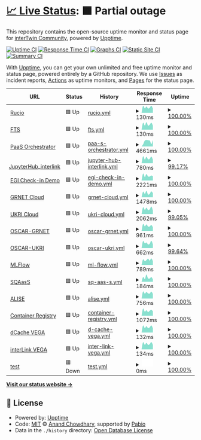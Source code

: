 # [📈 Live Status](https://interTwin-eu.github.io/uptime): <!--live status--> **🟧 Partial outage**

This repository contains the open-source uptime monitor and status page for [interTwin Community](https://www.intertwin.eu/), powered by [Upptime](https://github.com/upptime/upptime).

[![Uptime CI](https://github.com/interTwin-eu/uptime/workflows/Uptime%20CI/badge.svg)](https://github.com/interTwin-eu/uptime/actions?query=workflow%3A%22Uptime+CI%22)
[![Response Time CI](https://github.com/interTwin-eu/uptime/workflows/Response%20Time%20CI/badge.svg)](https://github.com/interTwin-eu/uptime/actions?query=workflow%3A%22Response+Time+CI%22)
[![Graphs CI](https://github.com/interTwin-eu/uptime/workflows/Graphs%20CI/badge.svg)](https://github.com/interTwin-eu/uptime/actions?query=workflow%3A%22Graphs+CI%22)
[![Static Site CI](https://github.com/interTwin-eu/uptime/workflows/Static%20Site%20CI/badge.svg)](https://github.com/interTwin-eu/uptime/actions?query=workflow%3A%22Static+Site+CI%22)
[![Summary CI](https://github.com/interTwin-eu/uptime/workflows/Summary%20CI/badge.svg)](https://github.com/interTwin-eu/uptime/actions?query=workflow%3A%22Summary+CI%22)

With [Upptime](https://upptime.js.org), you can get your own unlimited and free uptime monitor and status page, powered entirely by a GitHub repository. We use [Issues](https://github.com/interTwin-eu/uptime/issues) as incident reports, [Actions](https://github.com/interTwin-eu/uptime/actions) as uptime monitors, and [Pages](https://interTwin-eu.github.io/uptime) for the status page.

<!--start: status pages-->
<!-- This summary is generated by Upptime (https://github.com/upptime/upptime) -->
<!-- Do not edit this manually, your changes will be overwritten -->
<!-- prettier-ignore -->
| URL | Status | History | Response Time | Uptime |
| --- | ------ | ------- | ------------- | ------ |
| <img alt="" src="https://icons.duckduckgo.com/ip3/null.ico" height="13"> [Rucio](rucio-intertwin-testbed.desy.de) | 🟩 Up | [rucio.yml](https://github.com/interTwin-eu/uptime/commits/HEAD/history/rucio.yml) | <details><summary><img alt="Response time graph" src="./graphs/rucio/response-time-week.png" height="20"> 130ms</summary><br><a href="https://interTwin-eu.github.io/uptime/history/rucio"><img alt="Response time 129" src="https://img.shields.io/endpoint?url=https%3A%2F%2Fraw.githubusercontent.com%2FinterTwin-eu%2Fuptime%2FHEAD%2Fapi%2Frucio%2Fresponse-time.json"></a><br><a href="https://interTwin-eu.github.io/uptime/history/rucio"><img alt="24-hour response time 102" src="https://img.shields.io/endpoint?url=https%3A%2F%2Fraw.githubusercontent.com%2FinterTwin-eu%2Fuptime%2FHEAD%2Fapi%2Frucio%2Fresponse-time-day.json"></a><br><a href="https://interTwin-eu.github.io/uptime/history/rucio"><img alt="7-day response time 130" src="https://img.shields.io/endpoint?url=https%3A%2F%2Fraw.githubusercontent.com%2FinterTwin-eu%2Fuptime%2FHEAD%2Fapi%2Frucio%2Fresponse-time-week.json"></a><br><a href="https://interTwin-eu.github.io/uptime/history/rucio"><img alt="30-day response time 120" src="https://img.shields.io/endpoint?url=https%3A%2F%2Fraw.githubusercontent.com%2FinterTwin-eu%2Fuptime%2FHEAD%2Fapi%2Frucio%2Fresponse-time-month.json"></a><br><a href="https://interTwin-eu.github.io/uptime/history/rucio"><img alt="1-year response time 126" src="https://img.shields.io/endpoint?url=https%3A%2F%2Fraw.githubusercontent.com%2FinterTwin-eu%2Fuptime%2FHEAD%2Fapi%2Frucio%2Fresponse-time-year.json"></a></details> | <details><summary><a href="https://interTwin-eu.github.io/uptime/history/rucio">100.00%</a></summary><a href="https://interTwin-eu.github.io/uptime/history/rucio"><img alt="All-time uptime 99.98%" src="https://img.shields.io/endpoint?url=https%3A%2F%2Fraw.githubusercontent.com%2FinterTwin-eu%2Fuptime%2FHEAD%2Fapi%2Frucio%2Fuptime.json"></a><br><a href="https://interTwin-eu.github.io/uptime/history/rucio"><img alt="24-hour uptime 100.00%" src="https://img.shields.io/endpoint?url=https%3A%2F%2Fraw.githubusercontent.com%2FinterTwin-eu%2Fuptime%2FHEAD%2Fapi%2Frucio%2Fuptime-day.json"></a><br><a href="https://interTwin-eu.github.io/uptime/history/rucio"><img alt="7-day uptime 100.00%" src="https://img.shields.io/endpoint?url=https%3A%2F%2Fraw.githubusercontent.com%2FinterTwin-eu%2Fuptime%2FHEAD%2Fapi%2Frucio%2Fuptime-week.json"></a><br><a href="https://interTwin-eu.github.io/uptime/history/rucio"><img alt="30-day uptime 100.00%" src="https://img.shields.io/endpoint?url=https%3A%2F%2Fraw.githubusercontent.com%2FinterTwin-eu%2Fuptime%2FHEAD%2Fapi%2Frucio%2Fuptime-month.json"></a><br><a href="https://interTwin-eu.github.io/uptime/history/rucio"><img alt="1-year uptime 99.99%" src="https://img.shields.io/endpoint?url=https%3A%2F%2Fraw.githubusercontent.com%2FinterTwin-eu%2Fuptime%2FHEAD%2Fapi%2Frucio%2Fuptime-year.json"></a></details>
| <img alt="" src="https://icons.duckduckgo.com/ip3/null.ico" height="13"> [FTS](fts-egi.cern.ch) | 🟩 Up | [fts.yml](https://github.com/interTwin-eu/uptime/commits/HEAD/history/fts.yml) | <details><summary><img alt="Response time graph" src="./graphs/fts/response-time-week.png" height="20"> 130ms</summary><br><a href="https://interTwin-eu.github.io/uptime/history/fts"><img alt="Response time 125" src="https://img.shields.io/endpoint?url=https%3A%2F%2Fraw.githubusercontent.com%2FinterTwin-eu%2Fuptime%2FHEAD%2Fapi%2Ffts%2Fresponse-time.json"></a><br><a href="https://interTwin-eu.github.io/uptime/history/fts"><img alt="24-hour response time 97" src="https://img.shields.io/endpoint?url=https%3A%2F%2Fraw.githubusercontent.com%2FinterTwin-eu%2Fuptime%2FHEAD%2Fapi%2Ffts%2Fresponse-time-day.json"></a><br><a href="https://interTwin-eu.github.io/uptime/history/fts"><img alt="7-day response time 130" src="https://img.shields.io/endpoint?url=https%3A%2F%2Fraw.githubusercontent.com%2FinterTwin-eu%2Fuptime%2FHEAD%2Fapi%2Ffts%2Fresponse-time-week.json"></a><br><a href="https://interTwin-eu.github.io/uptime/history/fts"><img alt="30-day response time 119" src="https://img.shields.io/endpoint?url=https%3A%2F%2Fraw.githubusercontent.com%2FinterTwin-eu%2Fuptime%2FHEAD%2Fapi%2Ffts%2Fresponse-time-month.json"></a><br><a href="https://interTwin-eu.github.io/uptime/history/fts"><img alt="1-year response time 127" src="https://img.shields.io/endpoint?url=https%3A%2F%2Fraw.githubusercontent.com%2FinterTwin-eu%2Fuptime%2FHEAD%2Fapi%2Ffts%2Fresponse-time-year.json"></a></details> | <details><summary><a href="https://interTwin-eu.github.io/uptime/history/fts">100.00%</a></summary><a href="https://interTwin-eu.github.io/uptime/history/fts"><img alt="All-time uptime 99.98%" src="https://img.shields.io/endpoint?url=https%3A%2F%2Fraw.githubusercontent.com%2FinterTwin-eu%2Fuptime%2FHEAD%2Fapi%2Ffts%2Fuptime.json"></a><br><a href="https://interTwin-eu.github.io/uptime/history/fts"><img alt="24-hour uptime 100.00%" src="https://img.shields.io/endpoint?url=https%3A%2F%2Fraw.githubusercontent.com%2FinterTwin-eu%2Fuptime%2FHEAD%2Fapi%2Ffts%2Fuptime-day.json"></a><br><a href="https://interTwin-eu.github.io/uptime/history/fts"><img alt="7-day uptime 100.00%" src="https://img.shields.io/endpoint?url=https%3A%2F%2Fraw.githubusercontent.com%2FinterTwin-eu%2Fuptime%2FHEAD%2Fapi%2Ffts%2Fuptime-week.json"></a><br><a href="https://interTwin-eu.github.io/uptime/history/fts"><img alt="30-day uptime 99.84%" src="https://img.shields.io/endpoint?url=https%3A%2F%2Fraw.githubusercontent.com%2FinterTwin-eu%2Fuptime%2FHEAD%2Fapi%2Ffts%2Fuptime-month.json"></a><br><a href="https://interTwin-eu.github.io/uptime/history/fts"><img alt="1-year uptime 99.98%" src="https://img.shields.io/endpoint?url=https%3A%2F%2Fraw.githubusercontent.com%2FinterTwin-eu%2Fuptime%2FHEAD%2Fapi%2Ffts%2Fuptime-year.json"></a></details>
| <img alt="" src="https://icons.duckduckgo.com/ip3/eosc-paas.cloud.ba.infn.it.ico" height="13"> [PaaS Orchestrator](https://eosc-paas.cloud.ba.infn.it) | 🟩 Up | [paa-s-orchestrator.yml](https://github.com/interTwin-eu/uptime/commits/HEAD/history/paa-s-orchestrator.yml) | <details><summary><img alt="Response time graph" src="./graphs/paa-s-orchestrator/response-time-week.png" height="20"> 4661ms</summary><br><a href="https://interTwin-eu.github.io/uptime/history/paa-s-orchestrator"><img alt="Response time 2715" src="https://img.shields.io/endpoint?url=https%3A%2F%2Fraw.githubusercontent.com%2FinterTwin-eu%2Fuptime%2FHEAD%2Fapi%2Fpaa-s-orchestrator%2Fresponse-time.json"></a><br><a href="https://interTwin-eu.github.io/uptime/history/paa-s-orchestrator"><img alt="24-hour response time 5711" src="https://img.shields.io/endpoint?url=https%3A%2F%2Fraw.githubusercontent.com%2FinterTwin-eu%2Fuptime%2FHEAD%2Fapi%2Fpaa-s-orchestrator%2Fresponse-time-day.json"></a><br><a href="https://interTwin-eu.github.io/uptime/history/paa-s-orchestrator"><img alt="7-day response time 4661" src="https://img.shields.io/endpoint?url=https%3A%2F%2Fraw.githubusercontent.com%2FinterTwin-eu%2Fuptime%2FHEAD%2Fapi%2Fpaa-s-orchestrator%2Fresponse-time-week.json"></a><br><a href="https://interTwin-eu.github.io/uptime/history/paa-s-orchestrator"><img alt="30-day response time 3667" src="https://img.shields.io/endpoint?url=https%3A%2F%2Fraw.githubusercontent.com%2FinterTwin-eu%2Fuptime%2FHEAD%2Fapi%2Fpaa-s-orchestrator%2Fresponse-time-month.json"></a><br><a href="https://interTwin-eu.github.io/uptime/history/paa-s-orchestrator"><img alt="1-year response time 2631" src="https://img.shields.io/endpoint?url=https%3A%2F%2Fraw.githubusercontent.com%2FinterTwin-eu%2Fuptime%2FHEAD%2Fapi%2Fpaa-s-orchestrator%2Fresponse-time-year.json"></a></details> | <details><summary><a href="https://interTwin-eu.github.io/uptime/history/paa-s-orchestrator">100.00%</a></summary><a href="https://interTwin-eu.github.io/uptime/history/paa-s-orchestrator"><img alt="All-time uptime 88.23%" src="https://img.shields.io/endpoint?url=https%3A%2F%2Fraw.githubusercontent.com%2FinterTwin-eu%2Fuptime%2FHEAD%2Fapi%2Fpaa-s-orchestrator%2Fuptime.json"></a><br><a href="https://interTwin-eu.github.io/uptime/history/paa-s-orchestrator"><img alt="24-hour uptime 100.00%" src="https://img.shields.io/endpoint?url=https%3A%2F%2Fraw.githubusercontent.com%2FinterTwin-eu%2Fuptime%2FHEAD%2Fapi%2Fpaa-s-orchestrator%2Fuptime-day.json"></a><br><a href="https://interTwin-eu.github.io/uptime/history/paa-s-orchestrator"><img alt="7-day uptime 100.00%" src="https://img.shields.io/endpoint?url=https%3A%2F%2Fraw.githubusercontent.com%2FinterTwin-eu%2Fuptime%2FHEAD%2Fapi%2Fpaa-s-orchestrator%2Fuptime-week.json"></a><br><a href="https://interTwin-eu.github.io/uptime/history/paa-s-orchestrator"><img alt="30-day uptime 99.90%" src="https://img.shields.io/endpoint?url=https%3A%2F%2Fraw.githubusercontent.com%2FinterTwin-eu%2Fuptime%2FHEAD%2Fapi%2Fpaa-s-orchestrator%2Fuptime-month.json"></a><br><a href="https://interTwin-eu.github.io/uptime/history/paa-s-orchestrator"><img alt="1-year uptime 85.36%" src="https://img.shields.io/endpoint?url=https%3A%2F%2Fraw.githubusercontent.com%2FinterTwin-eu%2Fuptime%2FHEAD%2Fapi%2Fpaa-s-orchestrator%2Fuptime-year.json"></a></details>
| <img alt="" src="https://icons.duckduckgo.com/ip3/jupyter-dev-ukri.intertwin.fedcloud.eu.ico" height="13"> [JupyterHub_interlink](https://jupyter-dev-ukri.intertwin.fedcloud.eu/) | 🟩 Up | [jupyter-hub-interlink.yml](https://github.com/interTwin-eu/uptime/commits/HEAD/history/jupyter-hub-interlink.yml) | <details><summary><img alt="Response time graph" src="./graphs/jupyter-hub-interlink/response-time-week.png" height="20"> 780ms</summary><br><a href="https://interTwin-eu.github.io/uptime/history/jupyter-hub-interlink"><img alt="Response time 995" src="https://img.shields.io/endpoint?url=https%3A%2F%2Fraw.githubusercontent.com%2FinterTwin-eu%2Fuptime%2FHEAD%2Fapi%2Fjupyter-hub-interlink%2Fresponse-time.json"></a><br><a href="https://interTwin-eu.github.io/uptime/history/jupyter-hub-interlink"><img alt="24-hour response time 567" src="https://img.shields.io/endpoint?url=https%3A%2F%2Fraw.githubusercontent.com%2FinterTwin-eu%2Fuptime%2FHEAD%2Fapi%2Fjupyter-hub-interlink%2Fresponse-time-day.json"></a><br><a href="https://interTwin-eu.github.io/uptime/history/jupyter-hub-interlink"><img alt="7-day response time 780" src="https://img.shields.io/endpoint?url=https%3A%2F%2Fraw.githubusercontent.com%2FinterTwin-eu%2Fuptime%2FHEAD%2Fapi%2Fjupyter-hub-interlink%2Fresponse-time-week.json"></a><br><a href="https://interTwin-eu.github.io/uptime/history/jupyter-hub-interlink"><img alt="30-day response time 1557" src="https://img.shields.io/endpoint?url=https%3A%2F%2Fraw.githubusercontent.com%2FinterTwin-eu%2Fuptime%2FHEAD%2Fapi%2Fjupyter-hub-interlink%2Fresponse-time-month.json"></a><br><a href="https://interTwin-eu.github.io/uptime/history/jupyter-hub-interlink"><img alt="1-year response time 995" src="https://img.shields.io/endpoint?url=https%3A%2F%2Fraw.githubusercontent.com%2FinterTwin-eu%2Fuptime%2FHEAD%2Fapi%2Fjupyter-hub-interlink%2Fresponse-time-year.json"></a></details> | <details><summary><a href="https://interTwin-eu.github.io/uptime/history/jupyter-hub-interlink">99.17%</a></summary><a href="https://interTwin-eu.github.io/uptime/history/jupyter-hub-interlink"><img alt="All-time uptime 97.40%" src="https://img.shields.io/endpoint?url=https%3A%2F%2Fraw.githubusercontent.com%2FinterTwin-eu%2Fuptime%2FHEAD%2Fapi%2Fjupyter-hub-interlink%2Fuptime.json"></a><br><a href="https://interTwin-eu.github.io/uptime/history/jupyter-hub-interlink"><img alt="24-hour uptime 94.20%" src="https://img.shields.io/endpoint?url=https%3A%2F%2Fraw.githubusercontent.com%2FinterTwin-eu%2Fuptime%2FHEAD%2Fapi%2Fjupyter-hub-interlink%2Fuptime-day.json"></a><br><a href="https://interTwin-eu.github.io/uptime/history/jupyter-hub-interlink"><img alt="7-day uptime 99.17%" src="https://img.shields.io/endpoint?url=https%3A%2F%2Fraw.githubusercontent.com%2FinterTwin-eu%2Fuptime%2FHEAD%2Fapi%2Fjupyter-hub-interlink%2Fuptime-week.json"></a><br><a href="https://interTwin-eu.github.io/uptime/history/jupyter-hub-interlink"><img alt="30-day uptime 95.87%" src="https://img.shields.io/endpoint?url=https%3A%2F%2Fraw.githubusercontent.com%2FinterTwin-eu%2Fuptime%2FHEAD%2Fapi%2Fjupyter-hub-interlink%2Fuptime-month.json"></a><br><a href="https://interTwin-eu.github.io/uptime/history/jupyter-hub-interlink"><img alt="1-year uptime 97.40%" src="https://img.shields.io/endpoint?url=https%3A%2F%2Fraw.githubusercontent.com%2FinterTwin-eu%2Fuptime%2FHEAD%2Fapi%2Fjupyter-hub-interlink%2Fuptime-year.json"></a></details>
| <img alt="" src="https://icons.duckduckgo.com/ip3/aai-demo.egi.eu.ico" height="13"> [EGI Check-in Demo](https://aai-demo.egi.eu/) | 🟩 Up | [egi-check-in-demo.yml](https://github.com/interTwin-eu/uptime/commits/HEAD/history/egi-check-in-demo.yml) | <details><summary><img alt="Response time graph" src="./graphs/egi-check-in-demo/response-time-week.png" height="20"> 2221ms</summary><br><a href="https://interTwin-eu.github.io/uptime/history/egi-check-in-demo"><img alt="Response time 2055" src="https://img.shields.io/endpoint?url=https%3A%2F%2Fraw.githubusercontent.com%2FinterTwin-eu%2Fuptime%2FHEAD%2Fapi%2Fegi-check-in-demo%2Fresponse-time.json"></a><br><a href="https://interTwin-eu.github.io/uptime/history/egi-check-in-demo"><img alt="24-hour response time 1980" src="https://img.shields.io/endpoint?url=https%3A%2F%2Fraw.githubusercontent.com%2FinterTwin-eu%2Fuptime%2FHEAD%2Fapi%2Fegi-check-in-demo%2Fresponse-time-day.json"></a><br><a href="https://interTwin-eu.github.io/uptime/history/egi-check-in-demo"><img alt="7-day response time 2221" src="https://img.shields.io/endpoint?url=https%3A%2F%2Fraw.githubusercontent.com%2FinterTwin-eu%2Fuptime%2FHEAD%2Fapi%2Fegi-check-in-demo%2Fresponse-time-week.json"></a><br><a href="https://interTwin-eu.github.io/uptime/history/egi-check-in-demo"><img alt="30-day response time 2207" src="https://img.shields.io/endpoint?url=https%3A%2F%2Fraw.githubusercontent.com%2FinterTwin-eu%2Fuptime%2FHEAD%2Fapi%2Fegi-check-in-demo%2Fresponse-time-month.json"></a><br><a href="https://interTwin-eu.github.io/uptime/history/egi-check-in-demo"><img alt="1-year response time 2055" src="https://img.shields.io/endpoint?url=https%3A%2F%2Fraw.githubusercontent.com%2FinterTwin-eu%2Fuptime%2FHEAD%2Fapi%2Fegi-check-in-demo%2Fresponse-time-year.json"></a></details> | <details><summary><a href="https://interTwin-eu.github.io/uptime/history/egi-check-in-demo">100.00%</a></summary><a href="https://interTwin-eu.github.io/uptime/history/egi-check-in-demo"><img alt="All-time uptime 99.96%" src="https://img.shields.io/endpoint?url=https%3A%2F%2Fraw.githubusercontent.com%2FinterTwin-eu%2Fuptime%2FHEAD%2Fapi%2Fegi-check-in-demo%2Fuptime.json"></a><br><a href="https://interTwin-eu.github.io/uptime/history/egi-check-in-demo"><img alt="24-hour uptime 100.00%" src="https://img.shields.io/endpoint?url=https%3A%2F%2Fraw.githubusercontent.com%2FinterTwin-eu%2Fuptime%2FHEAD%2Fapi%2Fegi-check-in-demo%2Fuptime-day.json"></a><br><a href="https://interTwin-eu.github.io/uptime/history/egi-check-in-demo"><img alt="7-day uptime 100.00%" src="https://img.shields.io/endpoint?url=https%3A%2F%2Fraw.githubusercontent.com%2FinterTwin-eu%2Fuptime%2FHEAD%2Fapi%2Fegi-check-in-demo%2Fuptime-week.json"></a><br><a href="https://interTwin-eu.github.io/uptime/history/egi-check-in-demo"><img alt="30-day uptime 99.79%" src="https://img.shields.io/endpoint?url=https%3A%2F%2Fraw.githubusercontent.com%2FinterTwin-eu%2Fuptime%2FHEAD%2Fapi%2Fegi-check-in-demo%2Fuptime-month.json"></a><br><a href="https://interTwin-eu.github.io/uptime/history/egi-check-in-demo"><img alt="1-year uptime 99.96%" src="https://img.shields.io/endpoint?url=https%3A%2F%2Fraw.githubusercontent.com%2FinterTwin-eu%2Fuptime%2FHEAD%2Fapi%2Fegi-check-in-demo%2Fuptime-year.json"></a></details>
| <img alt="" src="https://icons.duckduckgo.com/ip3/ui.cloud.grnet.gr.ico" height="13"> [GRNET Cloud](https://ui.cloud.grnet.gr/) | 🟩 Up | [grnet-cloud.yml](https://github.com/interTwin-eu/uptime/commits/HEAD/history/grnet-cloud.yml) | <details><summary><img alt="Response time graph" src="./graphs/grnet-cloud/response-time-week.png" height="20"> 1478ms</summary><br><a href="https://interTwin-eu.github.io/uptime/history/grnet-cloud"><img alt="Response time 1333" src="https://img.shields.io/endpoint?url=https%3A%2F%2Fraw.githubusercontent.com%2FinterTwin-eu%2Fuptime%2FHEAD%2Fapi%2Fgrnet-cloud%2Fresponse-time.json"></a><br><a href="https://interTwin-eu.github.io/uptime/history/grnet-cloud"><img alt="24-hour response time 1400" src="https://img.shields.io/endpoint?url=https%3A%2F%2Fraw.githubusercontent.com%2FinterTwin-eu%2Fuptime%2FHEAD%2Fapi%2Fgrnet-cloud%2Fresponse-time-day.json"></a><br><a href="https://interTwin-eu.github.io/uptime/history/grnet-cloud"><img alt="7-day response time 1478" src="https://img.shields.io/endpoint?url=https%3A%2F%2Fraw.githubusercontent.com%2FinterTwin-eu%2Fuptime%2FHEAD%2Fapi%2Fgrnet-cloud%2Fresponse-time-week.json"></a><br><a href="https://interTwin-eu.github.io/uptime/history/grnet-cloud"><img alt="30-day response time 1332" src="https://img.shields.io/endpoint?url=https%3A%2F%2Fraw.githubusercontent.com%2FinterTwin-eu%2Fuptime%2FHEAD%2Fapi%2Fgrnet-cloud%2Fresponse-time-month.json"></a><br><a href="https://interTwin-eu.github.io/uptime/history/grnet-cloud"><img alt="1-year response time 1333" src="https://img.shields.io/endpoint?url=https%3A%2F%2Fraw.githubusercontent.com%2FinterTwin-eu%2Fuptime%2FHEAD%2Fapi%2Fgrnet-cloud%2Fresponse-time-year.json"></a></details> | <details><summary><a href="https://interTwin-eu.github.io/uptime/history/grnet-cloud">100.00%</a></summary><a href="https://interTwin-eu.github.io/uptime/history/grnet-cloud"><img alt="All-time uptime 99.99%" src="https://img.shields.io/endpoint?url=https%3A%2F%2Fraw.githubusercontent.com%2FinterTwin-eu%2Fuptime%2FHEAD%2Fapi%2Fgrnet-cloud%2Fuptime.json"></a><br><a href="https://interTwin-eu.github.io/uptime/history/grnet-cloud"><img alt="24-hour uptime 100.00%" src="https://img.shields.io/endpoint?url=https%3A%2F%2Fraw.githubusercontent.com%2FinterTwin-eu%2Fuptime%2FHEAD%2Fapi%2Fgrnet-cloud%2Fuptime-day.json"></a><br><a href="https://interTwin-eu.github.io/uptime/history/grnet-cloud"><img alt="7-day uptime 100.00%" src="https://img.shields.io/endpoint?url=https%3A%2F%2Fraw.githubusercontent.com%2FinterTwin-eu%2Fuptime%2FHEAD%2Fapi%2Fgrnet-cloud%2Fuptime-week.json"></a><br><a href="https://interTwin-eu.github.io/uptime/history/grnet-cloud"><img alt="30-day uptime 100.00%" src="https://img.shields.io/endpoint?url=https%3A%2F%2Fraw.githubusercontent.com%2FinterTwin-eu%2Fuptime%2FHEAD%2Fapi%2Fgrnet-cloud%2Fuptime-month.json"></a><br><a href="https://interTwin-eu.github.io/uptime/history/grnet-cloud"><img alt="1-year uptime 99.99%" src="https://img.shields.io/endpoint?url=https%3A%2F%2Fraw.githubusercontent.com%2FinterTwin-eu%2Fuptime%2FHEAD%2Fapi%2Fgrnet-cloud%2Fuptime-year.json"></a></details>
| <img alt="" src="https://icons.duckduckgo.com/ip3/openstack.stfc.ac.uk.ico" height="13"> [UKRI Cloud](https://openstack.stfc.ac.uk) | 🟩 Up | [ukri-cloud.yml](https://github.com/interTwin-eu/uptime/commits/HEAD/history/ukri-cloud.yml) | <details><summary><img alt="Response time graph" src="./graphs/ukri-cloud/response-time-week.png" height="20"> 2062ms</summary><br><a href="https://interTwin-eu.github.io/uptime/history/ukri-cloud"><img alt="Response time 1286" src="https://img.shields.io/endpoint?url=https%3A%2F%2Fraw.githubusercontent.com%2FinterTwin-eu%2Fuptime%2FHEAD%2Fapi%2Fukri-cloud%2Fresponse-time.json"></a><br><a href="https://interTwin-eu.github.io/uptime/history/ukri-cloud"><img alt="24-hour response time 3225" src="https://img.shields.io/endpoint?url=https%3A%2F%2Fraw.githubusercontent.com%2FinterTwin-eu%2Fuptime%2FHEAD%2Fapi%2Fukri-cloud%2Fresponse-time-day.json"></a><br><a href="https://interTwin-eu.github.io/uptime/history/ukri-cloud"><img alt="7-day response time 2062" src="https://img.shields.io/endpoint?url=https%3A%2F%2Fraw.githubusercontent.com%2FinterTwin-eu%2Fuptime%2FHEAD%2Fapi%2Fukri-cloud%2Fresponse-time-week.json"></a><br><a href="https://interTwin-eu.github.io/uptime/history/ukri-cloud"><img alt="30-day response time 1472" src="https://img.shields.io/endpoint?url=https%3A%2F%2Fraw.githubusercontent.com%2FinterTwin-eu%2Fuptime%2FHEAD%2Fapi%2Fukri-cloud%2Fresponse-time-month.json"></a><br><a href="https://interTwin-eu.github.io/uptime/history/ukri-cloud"><img alt="1-year response time 1286" src="https://img.shields.io/endpoint?url=https%3A%2F%2Fraw.githubusercontent.com%2FinterTwin-eu%2Fuptime%2FHEAD%2Fapi%2Fukri-cloud%2Fresponse-time-year.json"></a></details> | <details><summary><a href="https://interTwin-eu.github.io/uptime/history/ukri-cloud">99.05%</a></summary><a href="https://interTwin-eu.github.io/uptime/history/ukri-cloud"><img alt="All-time uptime 99.16%" src="https://img.shields.io/endpoint?url=https%3A%2F%2Fraw.githubusercontent.com%2FinterTwin-eu%2Fuptime%2FHEAD%2Fapi%2Fukri-cloud%2Fuptime.json"></a><br><a href="https://interTwin-eu.github.io/uptime/history/ukri-cloud"><img alt="24-hour uptime 93.33%" src="https://img.shields.io/endpoint?url=https%3A%2F%2Fraw.githubusercontent.com%2FinterTwin-eu%2Fuptime%2FHEAD%2Fapi%2Fukri-cloud%2Fuptime-day.json"></a><br><a href="https://interTwin-eu.github.io/uptime/history/ukri-cloud"><img alt="7-day uptime 99.05%" src="https://img.shields.io/endpoint?url=https%3A%2F%2Fraw.githubusercontent.com%2FinterTwin-eu%2Fuptime%2FHEAD%2Fapi%2Fukri-cloud%2Fuptime-week.json"></a><br><a href="https://interTwin-eu.github.io/uptime/history/ukri-cloud"><img alt="30-day uptime 96.61%" src="https://img.shields.io/endpoint?url=https%3A%2F%2Fraw.githubusercontent.com%2FinterTwin-eu%2Fuptime%2FHEAD%2Fapi%2Fukri-cloud%2Fuptime-month.json"></a><br><a href="https://interTwin-eu.github.io/uptime/history/ukri-cloud"><img alt="1-year uptime 99.16%" src="https://img.shields.io/endpoint?url=https%3A%2F%2Fraw.githubusercontent.com%2FinterTwin-eu%2Fuptime%2FHEAD%2Fapi%2Fukri-cloud%2Fuptime-year.json"></a></details>
| <img alt="" src="https://icons.duckduckgo.com/ip3/oscar-grnet.intertwin.fedcloud.eu.ico" height="13"> [OSCAR-GRNET](https://oscar-grnet.intertwin.fedcloud.eu/) | 🟩 Up | [oscar-grnet.yml](https://github.com/interTwin-eu/uptime/commits/HEAD/history/oscar-grnet.yml) | <details><summary><img alt="Response time graph" src="./graphs/oscar-grnet/response-time-week.png" height="20"> 961ms</summary><br><a href="https://interTwin-eu.github.io/uptime/history/oscar-grnet"><img alt="Response time 975" src="https://img.shields.io/endpoint?url=https%3A%2F%2Fraw.githubusercontent.com%2FinterTwin-eu%2Fuptime%2FHEAD%2Fapi%2Foscar-grnet%2Fresponse-time.json"></a><br><a href="https://interTwin-eu.github.io/uptime/history/oscar-grnet"><img alt="24-hour response time 691" src="https://img.shields.io/endpoint?url=https%3A%2F%2Fraw.githubusercontent.com%2FinterTwin-eu%2Fuptime%2FHEAD%2Fapi%2Foscar-grnet%2Fresponse-time-day.json"></a><br><a href="https://interTwin-eu.github.io/uptime/history/oscar-grnet"><img alt="7-day response time 961" src="https://img.shields.io/endpoint?url=https%3A%2F%2Fraw.githubusercontent.com%2FinterTwin-eu%2Fuptime%2FHEAD%2Fapi%2Foscar-grnet%2Fresponse-time-week.json"></a><br><a href="https://interTwin-eu.github.io/uptime/history/oscar-grnet"><img alt="30-day response time 851" src="https://img.shields.io/endpoint?url=https%3A%2F%2Fraw.githubusercontent.com%2FinterTwin-eu%2Fuptime%2FHEAD%2Fapi%2Foscar-grnet%2Fresponse-time-month.json"></a><br><a href="https://interTwin-eu.github.io/uptime/history/oscar-grnet"><img alt="1-year response time 975" src="https://img.shields.io/endpoint?url=https%3A%2F%2Fraw.githubusercontent.com%2FinterTwin-eu%2Fuptime%2FHEAD%2Fapi%2Foscar-grnet%2Fresponse-time-year.json"></a></details> | <details><summary><a href="https://interTwin-eu.github.io/uptime/history/oscar-grnet">100.00%</a></summary><a href="https://interTwin-eu.github.io/uptime/history/oscar-grnet"><img alt="All-time uptime 100.00%" src="https://img.shields.io/endpoint?url=https%3A%2F%2Fraw.githubusercontent.com%2FinterTwin-eu%2Fuptime%2FHEAD%2Fapi%2Foscar-grnet%2Fuptime.json"></a><br><a href="https://interTwin-eu.github.io/uptime/history/oscar-grnet"><img alt="24-hour uptime 100.00%" src="https://img.shields.io/endpoint?url=https%3A%2F%2Fraw.githubusercontent.com%2FinterTwin-eu%2Fuptime%2FHEAD%2Fapi%2Foscar-grnet%2Fuptime-day.json"></a><br><a href="https://interTwin-eu.github.io/uptime/history/oscar-grnet"><img alt="7-day uptime 100.00%" src="https://img.shields.io/endpoint?url=https%3A%2F%2Fraw.githubusercontent.com%2FinterTwin-eu%2Fuptime%2FHEAD%2Fapi%2Foscar-grnet%2Fuptime-week.json"></a><br><a href="https://interTwin-eu.github.io/uptime/history/oscar-grnet"><img alt="30-day uptime 100.00%" src="https://img.shields.io/endpoint?url=https%3A%2F%2Fraw.githubusercontent.com%2FinterTwin-eu%2Fuptime%2FHEAD%2Fapi%2Foscar-grnet%2Fuptime-month.json"></a><br><a href="https://interTwin-eu.github.io/uptime/history/oscar-grnet"><img alt="1-year uptime 100.00%" src="https://img.shields.io/endpoint?url=https%3A%2F%2Fraw.githubusercontent.com%2FinterTwin-eu%2Fuptime%2FHEAD%2Fapi%2Foscar-grnet%2Fuptime-year.json"></a></details>
| <img alt="" src="https://icons.duckduckgo.com/ip3/oscar-ukri.intertwin.fedcloud.eu.ico" height="13"> [OSCAR-UKRI](https://oscar-ukri.intertwin.fedcloud.eu/) | 🟩 Up | [oscar-ukri.yml](https://github.com/interTwin-eu/uptime/commits/HEAD/history/oscar-ukri.yml) | <details><summary><img alt="Response time graph" src="./graphs/oscar-ukri/response-time-week.png" height="20"> 662ms</summary><br><a href="https://interTwin-eu.github.io/uptime/history/oscar-ukri"><img alt="Response time 937" src="https://img.shields.io/endpoint?url=https%3A%2F%2Fraw.githubusercontent.com%2FinterTwin-eu%2Fuptime%2FHEAD%2Fapi%2Foscar-ukri%2Fresponse-time.json"></a><br><a href="https://interTwin-eu.github.io/uptime/history/oscar-ukri"><img alt="24-hour response time 495" src="https://img.shields.io/endpoint?url=https%3A%2F%2Fraw.githubusercontent.com%2FinterTwin-eu%2Fuptime%2FHEAD%2Fapi%2Foscar-ukri%2Fresponse-time-day.json"></a><br><a href="https://interTwin-eu.github.io/uptime/history/oscar-ukri"><img alt="7-day response time 662" src="https://img.shields.io/endpoint?url=https%3A%2F%2Fraw.githubusercontent.com%2FinterTwin-eu%2Fuptime%2FHEAD%2Fapi%2Foscar-ukri%2Fresponse-time-week.json"></a><br><a href="https://interTwin-eu.github.io/uptime/history/oscar-ukri"><img alt="30-day response time 1086" src="https://img.shields.io/endpoint?url=https%3A%2F%2Fraw.githubusercontent.com%2FinterTwin-eu%2Fuptime%2FHEAD%2Fapi%2Foscar-ukri%2Fresponse-time-month.json"></a><br><a href="https://interTwin-eu.github.io/uptime/history/oscar-ukri"><img alt="1-year response time 937" src="https://img.shields.io/endpoint?url=https%3A%2F%2Fraw.githubusercontent.com%2FinterTwin-eu%2Fuptime%2FHEAD%2Fapi%2Foscar-ukri%2Fresponse-time-year.json"></a></details> | <details><summary><a href="https://interTwin-eu.github.io/uptime/history/oscar-ukri">99.64%</a></summary><a href="https://interTwin-eu.github.io/uptime/history/oscar-ukri"><img alt="All-time uptime 98.01%" src="https://img.shields.io/endpoint?url=https%3A%2F%2Fraw.githubusercontent.com%2FinterTwin-eu%2Fuptime%2FHEAD%2Fapi%2Foscar-ukri%2Fuptime.json"></a><br><a href="https://interTwin-eu.github.io/uptime/history/oscar-ukri"><img alt="24-hour uptime 97.46%" src="https://img.shields.io/endpoint?url=https%3A%2F%2Fraw.githubusercontent.com%2FinterTwin-eu%2Fuptime%2FHEAD%2Fapi%2Foscar-ukri%2Fuptime-day.json"></a><br><a href="https://interTwin-eu.github.io/uptime/history/oscar-ukri"><img alt="7-day uptime 99.64%" src="https://img.shields.io/endpoint?url=https%3A%2F%2Fraw.githubusercontent.com%2FinterTwin-eu%2Fuptime%2FHEAD%2Fapi%2Foscar-ukri%2Fuptime-week.json"></a><br><a href="https://interTwin-eu.github.io/uptime/history/oscar-ukri"><img alt="30-day uptime 96.22%" src="https://img.shields.io/endpoint?url=https%3A%2F%2Fraw.githubusercontent.com%2FinterTwin-eu%2Fuptime%2FHEAD%2Fapi%2Foscar-ukri%2Fuptime-month.json"></a><br><a href="https://interTwin-eu.github.io/uptime/history/oscar-ukri"><img alt="1-year uptime 98.01%" src="https://img.shields.io/endpoint?url=https%3A%2F%2Fraw.githubusercontent.com%2FinterTwin-eu%2Fuptime%2FHEAD%2Fapi%2Foscar-ukri%2Fuptime-year.json"></a></details>
| <img alt="" src="https://icons.duckduckgo.com/ip3/mlflow.intertwin.fedcloud.eu.ico" height="13"> [MLFlow](https://mlflow.intertwin.fedcloud.eu/signup) | 🟩 Up | [ml-flow.yml](https://github.com/interTwin-eu/uptime/commits/HEAD/history/ml-flow.yml) | <details><summary><img alt="Response time graph" src="./graphs/ml-flow/response-time-week.png" height="20"> 789ms</summary><br><a href="https://interTwin-eu.github.io/uptime/history/ml-flow"><img alt="Response time 839" src="https://img.shields.io/endpoint?url=https%3A%2F%2Fraw.githubusercontent.com%2FinterTwin-eu%2Fuptime%2FHEAD%2Fapi%2Fml-flow%2Fresponse-time.json"></a><br><a href="https://interTwin-eu.github.io/uptime/history/ml-flow"><img alt="24-hour response time 606" src="https://img.shields.io/endpoint?url=https%3A%2F%2Fraw.githubusercontent.com%2FinterTwin-eu%2Fuptime%2FHEAD%2Fapi%2Fml-flow%2Fresponse-time-day.json"></a><br><a href="https://interTwin-eu.github.io/uptime/history/ml-flow"><img alt="7-day response time 789" src="https://img.shields.io/endpoint?url=https%3A%2F%2Fraw.githubusercontent.com%2FinterTwin-eu%2Fuptime%2FHEAD%2Fapi%2Fml-flow%2Fresponse-time-week.json"></a><br><a href="https://interTwin-eu.github.io/uptime/history/ml-flow"><img alt="30-day response time 737" src="https://img.shields.io/endpoint?url=https%3A%2F%2Fraw.githubusercontent.com%2FinterTwin-eu%2Fuptime%2FHEAD%2Fapi%2Fml-flow%2Fresponse-time-month.json"></a><br><a href="https://interTwin-eu.github.io/uptime/history/ml-flow"><img alt="1-year response time 839" src="https://img.shields.io/endpoint?url=https%3A%2F%2Fraw.githubusercontent.com%2FinterTwin-eu%2Fuptime%2FHEAD%2Fapi%2Fml-flow%2Fresponse-time-year.json"></a></details> | <details><summary><a href="https://interTwin-eu.github.io/uptime/history/ml-flow">100.00%</a></summary><a href="https://interTwin-eu.github.io/uptime/history/ml-flow"><img alt="All-time uptime 99.88%" src="https://img.shields.io/endpoint?url=https%3A%2F%2Fraw.githubusercontent.com%2FinterTwin-eu%2Fuptime%2FHEAD%2Fapi%2Fml-flow%2Fuptime.json"></a><br><a href="https://interTwin-eu.github.io/uptime/history/ml-flow"><img alt="24-hour uptime 100.00%" src="https://img.shields.io/endpoint?url=https%3A%2F%2Fraw.githubusercontent.com%2FinterTwin-eu%2Fuptime%2FHEAD%2Fapi%2Fml-flow%2Fuptime-day.json"></a><br><a href="https://interTwin-eu.github.io/uptime/history/ml-flow"><img alt="7-day uptime 100.00%" src="https://img.shields.io/endpoint?url=https%3A%2F%2Fraw.githubusercontent.com%2FinterTwin-eu%2Fuptime%2FHEAD%2Fapi%2Fml-flow%2Fuptime-week.json"></a><br><a href="https://interTwin-eu.github.io/uptime/history/ml-flow"><img alt="30-day uptime 100.00%" src="https://img.shields.io/endpoint?url=https%3A%2F%2Fraw.githubusercontent.com%2FinterTwin-eu%2Fuptime%2FHEAD%2Fapi%2Fml-flow%2Fuptime-month.json"></a><br><a href="https://interTwin-eu.github.io/uptime/history/ml-flow"><img alt="1-year uptime 99.88%" src="https://img.shields.io/endpoint?url=https%3A%2F%2Fraw.githubusercontent.com%2FinterTwin-eu%2Fuptime%2FHEAD%2Fapi%2Fml-flow%2Fuptime-year.json"></a></details>
| <img alt="" src="https://icons.duckduckgo.com/ip3/sqaaas.eosc-synergy.eu.ico" height="13"> [SQAasS](https://sqaaas.eosc-synergy.eu/) | 🟩 Up | [sq-aas-s.yml](https://github.com/interTwin-eu/uptime/commits/HEAD/history/sq-aas-s.yml) | <details><summary><img alt="Response time graph" src="./graphs/sq-aas-s/response-time-week.png" height="20"> 184ms</summary><br><a href="https://interTwin-eu.github.io/uptime/history/sq-aas-s"><img alt="Response time 227" src="https://img.shields.io/endpoint?url=https%3A%2F%2Fraw.githubusercontent.com%2FinterTwin-eu%2Fuptime%2FHEAD%2Fapi%2Fsq-aas-s%2Fresponse-time.json"></a><br><a href="https://interTwin-eu.github.io/uptime/history/sq-aas-s"><img alt="24-hour response time 109" src="https://img.shields.io/endpoint?url=https%3A%2F%2Fraw.githubusercontent.com%2FinterTwin-eu%2Fuptime%2FHEAD%2Fapi%2Fsq-aas-s%2Fresponse-time-day.json"></a><br><a href="https://interTwin-eu.github.io/uptime/history/sq-aas-s"><img alt="7-day response time 184" src="https://img.shields.io/endpoint?url=https%3A%2F%2Fraw.githubusercontent.com%2FinterTwin-eu%2Fuptime%2FHEAD%2Fapi%2Fsq-aas-s%2Fresponse-time-week.json"></a><br><a href="https://interTwin-eu.github.io/uptime/history/sq-aas-s"><img alt="30-day response time 325" src="https://img.shields.io/endpoint?url=https%3A%2F%2Fraw.githubusercontent.com%2FinterTwin-eu%2Fuptime%2FHEAD%2Fapi%2Fsq-aas-s%2Fresponse-time-month.json"></a><br><a href="https://interTwin-eu.github.io/uptime/history/sq-aas-s"><img alt="1-year response time 227" src="https://img.shields.io/endpoint?url=https%3A%2F%2Fraw.githubusercontent.com%2FinterTwin-eu%2Fuptime%2FHEAD%2Fapi%2Fsq-aas-s%2Fresponse-time-year.json"></a></details> | <details><summary><a href="https://interTwin-eu.github.io/uptime/history/sq-aas-s">100.00%</a></summary><a href="https://interTwin-eu.github.io/uptime/history/sq-aas-s"><img alt="All-time uptime 100.00%" src="https://img.shields.io/endpoint?url=https%3A%2F%2Fraw.githubusercontent.com%2FinterTwin-eu%2Fuptime%2FHEAD%2Fapi%2Fsq-aas-s%2Fuptime.json"></a><br><a href="https://interTwin-eu.github.io/uptime/history/sq-aas-s"><img alt="24-hour uptime 100.00%" src="https://img.shields.io/endpoint?url=https%3A%2F%2Fraw.githubusercontent.com%2FinterTwin-eu%2Fuptime%2FHEAD%2Fapi%2Fsq-aas-s%2Fuptime-day.json"></a><br><a href="https://interTwin-eu.github.io/uptime/history/sq-aas-s"><img alt="7-day uptime 100.00%" src="https://img.shields.io/endpoint?url=https%3A%2F%2Fraw.githubusercontent.com%2FinterTwin-eu%2Fuptime%2FHEAD%2Fapi%2Fsq-aas-s%2Fuptime-week.json"></a><br><a href="https://interTwin-eu.github.io/uptime/history/sq-aas-s"><img alt="30-day uptime 100.00%" src="https://img.shields.io/endpoint?url=https%3A%2F%2Fraw.githubusercontent.com%2FinterTwin-eu%2Fuptime%2FHEAD%2Fapi%2Fsq-aas-s%2Fuptime-month.json"></a><br><a href="https://interTwin-eu.github.io/uptime/history/sq-aas-s"><img alt="1-year uptime 100.00%" src="https://img.shields.io/endpoint?url=https%3A%2F%2Fraw.githubusercontent.com%2FinterTwin-eu%2Fuptime%2FHEAD%2Fapi%2Fsq-aas-s%2Fuptime-year.json"></a></details>
| <img alt="" src="https://icons.duckduckgo.com/ip3/alise.data.kit.edu.ico" height="13"> [ALISE](https://alise.data.kit.edu/) | 🟩 Up | [alise.yml](https://github.com/interTwin-eu/uptime/commits/HEAD/history/alise.yml) | <details><summary><img alt="Response time graph" src="./graphs/alise/response-time-week.png" height="20"> 756ms</summary><br><a href="https://interTwin-eu.github.io/uptime/history/alise"><img alt="Response time 748" src="https://img.shields.io/endpoint?url=https%3A%2F%2Fraw.githubusercontent.com%2FinterTwin-eu%2Fuptime%2FHEAD%2Fapi%2Falise%2Fresponse-time.json"></a><br><a href="https://interTwin-eu.github.io/uptime/history/alise"><img alt="24-hour response time 609" src="https://img.shields.io/endpoint?url=https%3A%2F%2Fraw.githubusercontent.com%2FinterTwin-eu%2Fuptime%2FHEAD%2Fapi%2Falise%2Fresponse-time-day.json"></a><br><a href="https://interTwin-eu.github.io/uptime/history/alise"><img alt="7-day response time 756" src="https://img.shields.io/endpoint?url=https%3A%2F%2Fraw.githubusercontent.com%2FinterTwin-eu%2Fuptime%2FHEAD%2Fapi%2Falise%2Fresponse-time-week.json"></a><br><a href="https://interTwin-eu.github.io/uptime/history/alise"><img alt="30-day response time 686" src="https://img.shields.io/endpoint?url=https%3A%2F%2Fraw.githubusercontent.com%2FinterTwin-eu%2Fuptime%2FHEAD%2Fapi%2Falise%2Fresponse-time-month.json"></a><br><a href="https://interTwin-eu.github.io/uptime/history/alise"><img alt="1-year response time 748" src="https://img.shields.io/endpoint?url=https%3A%2F%2Fraw.githubusercontent.com%2FinterTwin-eu%2Fuptime%2FHEAD%2Fapi%2Falise%2Fresponse-time-year.json"></a></details> | <details><summary><a href="https://interTwin-eu.github.io/uptime/history/alise">100.00%</a></summary><a href="https://interTwin-eu.github.io/uptime/history/alise"><img alt="All-time uptime 100.00%" src="https://img.shields.io/endpoint?url=https%3A%2F%2Fraw.githubusercontent.com%2FinterTwin-eu%2Fuptime%2FHEAD%2Fapi%2Falise%2Fuptime.json"></a><br><a href="https://interTwin-eu.github.io/uptime/history/alise"><img alt="24-hour uptime 100.00%" src="https://img.shields.io/endpoint?url=https%3A%2F%2Fraw.githubusercontent.com%2FinterTwin-eu%2Fuptime%2FHEAD%2Fapi%2Falise%2Fuptime-day.json"></a><br><a href="https://interTwin-eu.github.io/uptime/history/alise"><img alt="7-day uptime 100.00%" src="https://img.shields.io/endpoint?url=https%3A%2F%2Fraw.githubusercontent.com%2FinterTwin-eu%2Fuptime%2FHEAD%2Fapi%2Falise%2Fuptime-week.json"></a><br><a href="https://interTwin-eu.github.io/uptime/history/alise"><img alt="30-day uptime 100.00%" src="https://img.shields.io/endpoint?url=https%3A%2F%2Fraw.githubusercontent.com%2FinterTwin-eu%2Fuptime%2FHEAD%2Fapi%2Falise%2Fuptime-month.json"></a><br><a href="https://interTwin-eu.github.io/uptime/history/alise"><img alt="1-year uptime 100.00%" src="https://img.shields.io/endpoint?url=https%3A%2F%2Fraw.githubusercontent.com%2FinterTwin-eu%2Fuptime%2FHEAD%2Fapi%2Falise%2Fuptime-year.json"></a></details>
| <img alt="" src="https://icons.duckduckgo.com/ip3/registry.egi.eu.ico" height="13"> [Container Registry](https://registry.egi.eu/) | 🟩 Up | [container-registry.yml](https://github.com/interTwin-eu/uptime/commits/HEAD/history/container-registry.yml) | <details><summary><img alt="Response time graph" src="./graphs/container-registry/response-time-week.png" height="20"> 1072ms</summary><br><a href="https://interTwin-eu.github.io/uptime/history/container-registry"><img alt="Response time 1210" src="https://img.shields.io/endpoint?url=https%3A%2F%2Fraw.githubusercontent.com%2FinterTwin-eu%2Fuptime%2FHEAD%2Fapi%2Fcontainer-registry%2Fresponse-time.json"></a><br><a href="https://interTwin-eu.github.io/uptime/history/container-registry"><img alt="24-hour response time 944" src="https://img.shields.io/endpoint?url=https%3A%2F%2Fraw.githubusercontent.com%2FinterTwin-eu%2Fuptime%2FHEAD%2Fapi%2Fcontainer-registry%2Fresponse-time-day.json"></a><br><a href="https://interTwin-eu.github.io/uptime/history/container-registry"><img alt="7-day response time 1072" src="https://img.shields.io/endpoint?url=https%3A%2F%2Fraw.githubusercontent.com%2FinterTwin-eu%2Fuptime%2FHEAD%2Fapi%2Fcontainer-registry%2Fresponse-time-week.json"></a><br><a href="https://interTwin-eu.github.io/uptime/history/container-registry"><img alt="30-day response time 1108" src="https://img.shields.io/endpoint?url=https%3A%2F%2Fraw.githubusercontent.com%2FinterTwin-eu%2Fuptime%2FHEAD%2Fapi%2Fcontainer-registry%2Fresponse-time-month.json"></a><br><a href="https://interTwin-eu.github.io/uptime/history/container-registry"><img alt="1-year response time 1210" src="https://img.shields.io/endpoint?url=https%3A%2F%2Fraw.githubusercontent.com%2FinterTwin-eu%2Fuptime%2FHEAD%2Fapi%2Fcontainer-registry%2Fresponse-time-year.json"></a></details> | <details><summary><a href="https://interTwin-eu.github.io/uptime/history/container-registry">100.00%</a></summary><a href="https://interTwin-eu.github.io/uptime/history/container-registry"><img alt="All-time uptime 99.95%" src="https://img.shields.io/endpoint?url=https%3A%2F%2Fraw.githubusercontent.com%2FinterTwin-eu%2Fuptime%2FHEAD%2Fapi%2Fcontainer-registry%2Fuptime.json"></a><br><a href="https://interTwin-eu.github.io/uptime/history/container-registry"><img alt="24-hour uptime 100.00%" src="https://img.shields.io/endpoint?url=https%3A%2F%2Fraw.githubusercontent.com%2FinterTwin-eu%2Fuptime%2FHEAD%2Fapi%2Fcontainer-registry%2Fuptime-day.json"></a><br><a href="https://interTwin-eu.github.io/uptime/history/container-registry"><img alt="7-day uptime 100.00%" src="https://img.shields.io/endpoint?url=https%3A%2F%2Fraw.githubusercontent.com%2FinterTwin-eu%2Fuptime%2FHEAD%2Fapi%2Fcontainer-registry%2Fuptime-week.json"></a><br><a href="https://interTwin-eu.github.io/uptime/history/container-registry"><img alt="30-day uptime 100.00%" src="https://img.shields.io/endpoint?url=https%3A%2F%2Fraw.githubusercontent.com%2FinterTwin-eu%2Fuptime%2FHEAD%2Fapi%2Fcontainer-registry%2Fuptime-month.json"></a><br><a href="https://interTwin-eu.github.io/uptime/history/container-registry"><img alt="1-year uptime 99.95%" src="https://img.shields.io/endpoint?url=https%3A%2F%2Fraw.githubusercontent.com%2FinterTwin-eu%2Fuptime%2FHEAD%2Fapi%2Fcontainer-registry%2Fuptime-year.json"></a></details>
| <img alt="" src="https://icons.duckduckgo.com/ip3/null.ico" height="13"> [dCache VEGA](dcache.sling.si) | 🟩 Up | [d-cache-vega.yml](https://github.com/interTwin-eu/uptime/commits/HEAD/history/d-cache-vega.yml) | <details><summary><img alt="Response time graph" src="./graphs/d-cache-vega/response-time-week.png" height="20"> 132ms</summary><br><a href="https://interTwin-eu.github.io/uptime/history/d-cache-vega"><img alt="Response time 125" src="https://img.shields.io/endpoint?url=https%3A%2F%2Fraw.githubusercontent.com%2FinterTwin-eu%2Fuptime%2FHEAD%2Fapi%2Fd-cache-vega%2Fresponse-time.json"></a><br><a href="https://interTwin-eu.github.io/uptime/history/d-cache-vega"><img alt="24-hour response time 104" src="https://img.shields.io/endpoint?url=https%3A%2F%2Fraw.githubusercontent.com%2FinterTwin-eu%2Fuptime%2FHEAD%2Fapi%2Fd-cache-vega%2Fresponse-time-day.json"></a><br><a href="https://interTwin-eu.github.io/uptime/history/d-cache-vega"><img alt="7-day response time 132" src="https://img.shields.io/endpoint?url=https%3A%2F%2Fraw.githubusercontent.com%2FinterTwin-eu%2Fuptime%2FHEAD%2Fapi%2Fd-cache-vega%2Fresponse-time-week.json"></a><br><a href="https://interTwin-eu.github.io/uptime/history/d-cache-vega"><img alt="30-day response time 122" src="https://img.shields.io/endpoint?url=https%3A%2F%2Fraw.githubusercontent.com%2FinterTwin-eu%2Fuptime%2FHEAD%2Fapi%2Fd-cache-vega%2Fresponse-time-month.json"></a><br><a href="https://interTwin-eu.github.io/uptime/history/d-cache-vega"><img alt="1-year response time 125" src="https://img.shields.io/endpoint?url=https%3A%2F%2Fraw.githubusercontent.com%2FinterTwin-eu%2Fuptime%2FHEAD%2Fapi%2Fd-cache-vega%2Fresponse-time-year.json"></a></details> | <details><summary><a href="https://interTwin-eu.github.io/uptime/history/d-cache-vega">100.00%</a></summary><a href="https://interTwin-eu.github.io/uptime/history/d-cache-vega"><img alt="All-time uptime 99.91%" src="https://img.shields.io/endpoint?url=https%3A%2F%2Fraw.githubusercontent.com%2FinterTwin-eu%2Fuptime%2FHEAD%2Fapi%2Fd-cache-vega%2Fuptime.json"></a><br><a href="https://interTwin-eu.github.io/uptime/history/d-cache-vega"><img alt="24-hour uptime 100.00%" src="https://img.shields.io/endpoint?url=https%3A%2F%2Fraw.githubusercontent.com%2FinterTwin-eu%2Fuptime%2FHEAD%2Fapi%2Fd-cache-vega%2Fuptime-day.json"></a><br><a href="https://interTwin-eu.github.io/uptime/history/d-cache-vega"><img alt="7-day uptime 100.00%" src="https://img.shields.io/endpoint?url=https%3A%2F%2Fraw.githubusercontent.com%2FinterTwin-eu%2Fuptime%2FHEAD%2Fapi%2Fd-cache-vega%2Fuptime-week.json"></a><br><a href="https://interTwin-eu.github.io/uptime/history/d-cache-vega"><img alt="30-day uptime 100.00%" src="https://img.shields.io/endpoint?url=https%3A%2F%2Fraw.githubusercontent.com%2FinterTwin-eu%2Fuptime%2FHEAD%2Fapi%2Fd-cache-vega%2Fuptime-month.json"></a><br><a href="https://interTwin-eu.github.io/uptime/history/d-cache-vega"><img alt="1-year uptime 99.91%" src="https://img.shields.io/endpoint?url=https%3A%2F%2Fraw.githubusercontent.com%2FinterTwin-eu%2Fuptime%2FHEAD%2Fapi%2Fd-cache-vega%2Fuptime-year.json"></a></details>
| <img alt="" src="https://icons.duckduckgo.com/ip3/null.ico" height="13"> [interLink VEGA](intertwin.vega.izum.si) | 🟩 Up | [inter-link-vega.yml](https://github.com/interTwin-eu/uptime/commits/HEAD/history/inter-link-vega.yml) | <details><summary><img alt="Response time graph" src="./graphs/inter-link-vega/response-time-week.png" height="20"> 134ms</summary><br><a href="https://interTwin-eu.github.io/uptime/history/inter-link-vega"><img alt="Response time 127" src="https://img.shields.io/endpoint?url=https%3A%2F%2Fraw.githubusercontent.com%2FinterTwin-eu%2Fuptime%2FHEAD%2Fapi%2Finter-link-vega%2Fresponse-time.json"></a><br><a href="https://interTwin-eu.github.io/uptime/history/inter-link-vega"><img alt="24-hour response time 107" src="https://img.shields.io/endpoint?url=https%3A%2F%2Fraw.githubusercontent.com%2FinterTwin-eu%2Fuptime%2FHEAD%2Fapi%2Finter-link-vega%2Fresponse-time-day.json"></a><br><a href="https://interTwin-eu.github.io/uptime/history/inter-link-vega"><img alt="7-day response time 134" src="https://img.shields.io/endpoint?url=https%3A%2F%2Fraw.githubusercontent.com%2FinterTwin-eu%2Fuptime%2FHEAD%2Fapi%2Finter-link-vega%2Fresponse-time-week.json"></a><br><a href="https://interTwin-eu.github.io/uptime/history/inter-link-vega"><img alt="30-day response time 125" src="https://img.shields.io/endpoint?url=https%3A%2F%2Fraw.githubusercontent.com%2FinterTwin-eu%2Fuptime%2FHEAD%2Fapi%2Finter-link-vega%2Fresponse-time-month.json"></a><br><a href="https://interTwin-eu.github.io/uptime/history/inter-link-vega"><img alt="1-year response time 127" src="https://img.shields.io/endpoint?url=https%3A%2F%2Fraw.githubusercontent.com%2FinterTwin-eu%2Fuptime%2FHEAD%2Fapi%2Finter-link-vega%2Fresponse-time-year.json"></a></details> | <details><summary><a href="https://interTwin-eu.github.io/uptime/history/inter-link-vega">100.00%</a></summary><a href="https://interTwin-eu.github.io/uptime/history/inter-link-vega"><img alt="All-time uptime 97.88%" src="https://img.shields.io/endpoint?url=https%3A%2F%2Fraw.githubusercontent.com%2FinterTwin-eu%2Fuptime%2FHEAD%2Fapi%2Finter-link-vega%2Fuptime.json"></a><br><a href="https://interTwin-eu.github.io/uptime/history/inter-link-vega"><img alt="24-hour uptime 100.00%" src="https://img.shields.io/endpoint?url=https%3A%2F%2Fraw.githubusercontent.com%2FinterTwin-eu%2Fuptime%2FHEAD%2Fapi%2Finter-link-vega%2Fuptime-day.json"></a><br><a href="https://interTwin-eu.github.io/uptime/history/inter-link-vega"><img alt="7-day uptime 100.00%" src="https://img.shields.io/endpoint?url=https%3A%2F%2Fraw.githubusercontent.com%2FinterTwin-eu%2Fuptime%2FHEAD%2Fapi%2Finter-link-vega%2Fuptime-week.json"></a><br><a href="https://interTwin-eu.github.io/uptime/history/inter-link-vega"><img alt="30-day uptime 100.00%" src="https://img.shields.io/endpoint?url=https%3A%2F%2Fraw.githubusercontent.com%2FinterTwin-eu%2Fuptime%2FHEAD%2Fapi%2Finter-link-vega%2Fuptime-month.json"></a><br><a href="https://interTwin-eu.github.io/uptime/history/inter-link-vega"><img alt="1-year uptime 97.88%" src="https://img.shields.io/endpoint?url=https%3A%2F%2Fraw.githubusercontent.com%2FinterTwin-eu%2Fuptime%2FHEAD%2Fapi%2Finter-link-vega%2Fuptime-year.json"></a></details>
| <img alt="" src="https://icons.duckduckgo.com/ip3/null.ico" height="13"> [test](test.notification) | 🟥 Down | [test.yml](https://github.com/interTwin-eu/uptime/commits/HEAD/history/test.yml) | <details><summary><img alt="Response time graph" src="./graphs/test/response-time-week.png" height="20"> 0ms</summary><br><a href="https://interTwin-eu.github.io/uptime/history/test"><img alt="Response time 0" src="https://img.shields.io/endpoint?url=https%3A%2F%2Fraw.githubusercontent.com%2FinterTwin-eu%2Fuptime%2FHEAD%2Fapi%2Ftest%2Fresponse-time.json"></a><br><a href="https://interTwin-eu.github.io/uptime/history/test"><img alt="24-hour response time 0" src="https://img.shields.io/endpoint?url=https%3A%2F%2Fraw.githubusercontent.com%2FinterTwin-eu%2Fuptime%2FHEAD%2Fapi%2Ftest%2Fresponse-time-day.json"></a><br><a href="https://interTwin-eu.github.io/uptime/history/test"><img alt="7-day response time 0" src="https://img.shields.io/endpoint?url=https%3A%2F%2Fraw.githubusercontent.com%2FinterTwin-eu%2Fuptime%2FHEAD%2Fapi%2Ftest%2Fresponse-time-week.json"></a><br><a href="https://interTwin-eu.github.io/uptime/history/test"><img alt="30-day response time 0" src="https://img.shields.io/endpoint?url=https%3A%2F%2Fraw.githubusercontent.com%2FinterTwin-eu%2Fuptime%2FHEAD%2Fapi%2Ftest%2Fresponse-time-month.json"></a><br><a href="https://interTwin-eu.github.io/uptime/history/test"><img alt="1-year response time 0" src="https://img.shields.io/endpoint?url=https%3A%2F%2Fraw.githubusercontent.com%2FinterTwin-eu%2Fuptime%2FHEAD%2Fapi%2Ftest%2Fresponse-time-year.json"></a></details> | <details><summary><a href="https://interTwin-eu.github.io/uptime/history/test">100.00%</a></summary><a href="https://interTwin-eu.github.io/uptime/history/test"><img alt="All-time uptime 12.84%" src="https://img.shields.io/endpoint?url=https%3A%2F%2Fraw.githubusercontent.com%2FinterTwin-eu%2Fuptime%2FHEAD%2Fapi%2Ftest%2Fuptime.json"></a><br><a href="https://interTwin-eu.github.io/uptime/history/test"><img alt="24-hour uptime 100.00%" src="https://img.shields.io/endpoint?url=https%3A%2F%2Fraw.githubusercontent.com%2FinterTwin-eu%2Fuptime%2FHEAD%2Fapi%2Ftest%2Fuptime-day.json"></a><br><a href="https://interTwin-eu.github.io/uptime/history/test"><img alt="7-day uptime 100.00%" src="https://img.shields.io/endpoint?url=https%3A%2F%2Fraw.githubusercontent.com%2FinterTwin-eu%2Fuptime%2FHEAD%2Fapi%2Ftest%2Fuptime-week.json"></a><br><a href="https://interTwin-eu.github.io/uptime/history/test"><img alt="30-day uptime 100.00%" src="https://img.shields.io/endpoint?url=https%3A%2F%2Fraw.githubusercontent.com%2FinterTwin-eu%2Fuptime%2FHEAD%2Fapi%2Ftest%2Fuptime-month.json"></a><br><a href="https://interTwin-eu.github.io/uptime/history/test"><img alt="1-year uptime 12.84%" src="https://img.shields.io/endpoint?url=https%3A%2F%2Fraw.githubusercontent.com%2FinterTwin-eu%2Fuptime%2FHEAD%2Fapi%2Ftest%2Fuptime-year.json"></a></details>

<!--end: status pages-->

[**Visit our status website →**](https://interTwin-eu.github.io/uptime)

## 📄 License

- Powered by: [Upptime](https://github.com/upptime/upptime)
- Code: [MIT](./LICENSE) © [Anand Chowdhary](https://anandchowdhary.com), supported by [Pabio](https://pabio.com)
- Data in the `./history` directory: [Open Database License](https://opendatacommons.org/licenses/odbl/1-0/)
